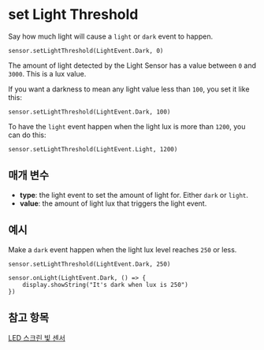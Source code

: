 # set Light Threshold

Say how much light will cause a `light` or `dark` event to happen.

```sig
sensor.setLightThreshold(LightEvent.Dark, 0)
```

The amount of light detected by the Light Sensor has a value between `0` and `3000`. This is a lux value.

If you want a darkness to mean any light value less than `100`, you set it like this:

```block
sensor.setLightThreshold(LightEvent.Dark, 100)
```

To have the `light` event happen when the light lux is more than `1200`, you can do this:

```block
sensor.setLightThreshold(LightEvent.Light, 1200)
```

## 매개 변수

* **type**: the light event to set the amount of light for. Either `dark` or `light`.
* **value**: the amount of light lux that triggers the light event.

## 예시

Make a `dark` event happen when the light lux level reaches `250` or less.

```blocks
sensor.setLightThreshold(LightEvent.Dark, 250)

sensor.onLight(LightEvent.Dark, () => {
    display.showString("It's dark when lux is 250")
})
```

## 참고 항목

[LED 스크린 빛 센서](/reference/sensor/light-level)